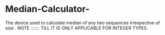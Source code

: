 # Median-Calculator-
 The device used to calculate median of any two sequences irrespective of size .
 NOTE ::::::: TILL IT IS ONLY APPLICABLE FOR INTEGER TYPES.
 
